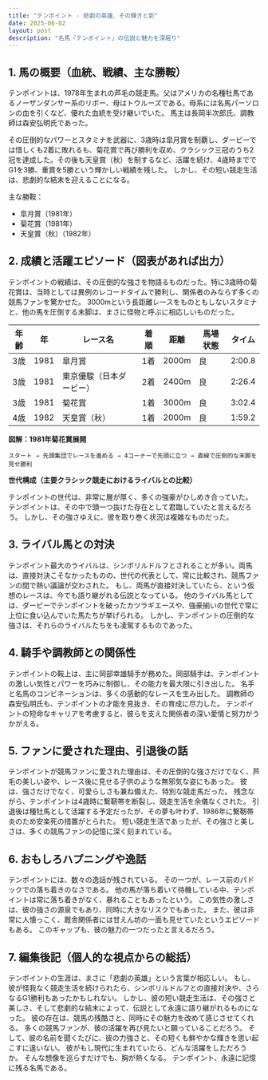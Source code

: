 ```yaml
---
title: "テンポイント - 悲劇の英雄、その輝きと影"
date: 2025-06-02
layout: post
description: "名馬『テンポイント』の伝説と魅力を深堀り"
---
```


## 1. 馬の概要（血統、戦績、主な勝鞍）

テンポイントは、1978年生まれの芦毛の競走馬。父はアメリカの名種牡馬であるノーザンダンサー系のリボー、母はトウルーズである。母系には名馬パーソロンの血を引くなど、優れた血統を受け継いでいた。  馬主は長岡半次郎氏、調教師は森安弘明氏であった。

その圧倒的なパワーとスタミナを武器に、3歳時は皐月賞を制覇し、ダービーでは惜しくも2着に敗れるも、菊花賞で再び勝利を収め、クラシック三冠のうち2冠を達成した。その後も天皇賞（秋）を制するなど、活躍を続け、4歳時まででG1を3勝、重賞を5勝という輝かしい戦績を残した。  しかし、その短い競走生活は、悲劇的な結末を迎えることになる。

主な勝鞍：

* 皐月賞（1981年）
* 菊花賞（1981年）
* 天皇賞（秋）（1982年）


## 2. 成績と活躍エピソード（図表があれば出力）

テンポイントの戦績は、その圧倒的な強さを物語るものだった。特に3歳時の菊花賞は、当時としては異例のレコードタイムで勝利し、関係者のみならず多くの競馬ファンを驚かせた。  3000mという長距離レースをものともしないスタミナと、他の馬を圧倒する末脚は、まさに怪物と呼ぶに相応しいものだった。

| 年齢 | 年 | レース名 | 着順 | 距離 | 馬場状態 | タイム |
|---|---|---|---|---|---|---|
| 3歳 | 1981 | 皐月賞 | 1着 | 2000m | 良 | 2:00.8 |
| 3歳 | 1981 | 東京優駿（日本ダービー） | 2着 | 2400m | 良 | 2:26.4 |
| 3歳 | 1981 | 菊花賞 | 1着 | 3000m | 良 | 3:02.4 |
| 4歳 | 1982 | 天皇賞（秋） | 1着 | 2000m | 良 | 1:59.2 |


**図解：1981年菊花賞展開**

```
スタート → 先頭集団でレースを進める → 4コーナーで先頭に立つ → 直線で圧倒的な末脚を見せ勝利
```

**世代構成（主要クラシック競走におけるライバルとの比較）**

テンポイントの世代は、非常に層が厚く、多くの強豪がひしめき合っていた。  テンポイントは、その中で頭一つ抜けた存在として君臨していたと言えるだろう。  しかし、その強さゆえに、彼を取り巻く状況は複雑なものだった。


## 3. ライバル馬との対決

テンポイント最大のライバルは、シンボリルドルフとされることが多い。両馬は、直接対決こそなかったものの、世代の代表として、常に比較され、競馬ファンの間で熱い議論が交わされた。  もし、両馬が直接対決していたら、という仮想のレースは、今でも語り継がれる伝説となっている。  他のライバル馬としては、ダービーでテンポイントを破ったカツラギエースや、強豪揃いの世代で常に上位に食い込んでいた馬たちが挙げられる。  しかし、テンポイントの圧倒的な強さは、それらのライバルたちをも凌駕するものであった。


## 4. 騎手や調教師との関係性

テンポイントの鞍上は、主に岡部幸雄騎手が務めた。岡部騎手は、テンポイントの激しい気性とパワーを巧みに制御し、その能力を最大限に引き出した。  名手と名馬のコンビネーションは、多くの感動的なレースを生み出した。  調教師の森安弘明氏も、テンポイントの才能を見抜き、その育成に尽力した。  テンポイントの短命なキャリアを考慮すると、彼らを支えた関係者の深い愛情と努力がうかがえる。


## 5. ファンに愛された理由、引退後の話

テンポイントが競馬ファンに愛された理由は、その圧倒的な強さだけでなく、芦毛の美しい姿や、レース後に見せる子供のような無邪気な姿にもあった。  彼は、強さだけでなく、可愛らしさも兼ね備えた、特別な競走馬だった。  残念ながら、テンポイントは4歳時に繋靭帯を断裂し、競走生活を余儀なくされた。  引退後は種牡馬として活躍する予定だったが、その夢も叶わず、1986年に繋靭帯炎のため安楽死の措置がとられた。  短い競走生活であったが、その強さと美しさは、多くの競馬ファンの記憶に深く刻まれている。


## 6. おもしろハプニングや逸話

テンポイントには、数々の逸話が残されている。  その一つが、レース前のパドックでの落ち着きのなさである。  他の馬が落ち着いて待機している中、テンポイントは常に落ち着きがなく、暴れることもあったという。  この気性の激しさは、彼の強さの源泉でもあり、同時に大きなリスクでもあった。  また、彼は非常に人懐っこく、厩舎関係者には甘えん坊の一面も見せていたというエピソードもある。  このギャップも、彼の魅力の一つだったと言えるだろう。


## 7. 編集後記（個人的な視点からの総括）

テンポイントの生涯は、まさに「悲劇の英雄」という言葉が相応しい。  もし、彼が怪我なく競走生活を続けられたら、シンボリルドルフとの直接対決や、さらなるG1勝利もあったかもしれない。  しかし、彼の短い競走生活は、その強さと美しさ、そして悲劇的な結末によって、伝説として永遠に語り継がれるものになった。  彼の存在は、競馬の残酷さと、同時にその魅力を改めて感じさせてくれる。  多くの競馬ファンが、彼の活躍を再び見たいと願っていることだろう。  そして、彼の名前を聞くたびに、彼の力強さと、その短くも鮮やかな輝きを思い起こすに違いない。  彼がもし現代に生まれていたら、どんな活躍をしただろうか。  そんな想像を巡らすだけでも、胸が熱くなる。  テンポイント、永遠に記憶に残る名馬である。
